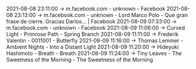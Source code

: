 2021-08-08 23:11:00 -> m.facebook.com - unknown - Facebook
2021-08-08 23:13:00 -> m.facebook.com - unknown - Lord Marco Polo - Que gran frase de cierre. Gracias Darlos... | Facebook
2021-08-09 07:33:00 -> m.facebook.com - unknown - Facebook
2021-08-09 11:06:00 -> Curved Light - Primrose Path - Spring Branch
2021-08-09 11:11:00 -> Frederik Valentin - 0011001 - Butterfly
2021-08-09 11:16:00 -> Thomas Lemmer - Ambient Nights - Into a Distant Light
2021-08-09 11:20:00 -> Hideyuki Hashimoto - Breath - Breath
2021-08-09 11:24:00 -> Tiny Leaves - The Sweetness of the Morning - The Sweetness of the Morning
